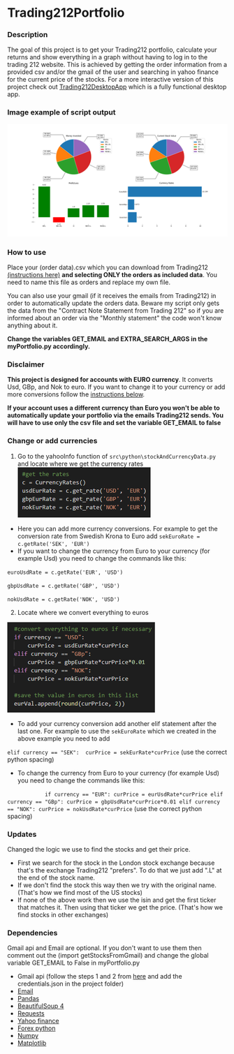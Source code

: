 # Trading212Portfolio
### Description
The goal of this project is to get your Trading212 portfolio, calculate your returns and show everything in a graph without having to log in to the trading 212 website. 
This is achieved by getting the order information from a provided csv and/or the gmail of the user and searching in yahoo finance for the current price of the stocks.
For a more interactive version of this project check out [Trading212DesktopApp](https://github.com/alex999ar/Trading212DesktopApp) which is a fully functional desktop app.

### Image example of script output
![](/example_output.png)

### How to use
Place your (order data).csv which you can download from Trading212 
[(instructions here)](https://community.trading212.com/t/new-feature-export-your-investing-history/35612) **and selecting ONLY the orders as included data**.
You need to name this file as orders and replace my own file.

You can also use your gmail (if it receives the emails from Trading212) in order to automatically update the orders data. Beware my script only gets the data
from the "Contract Note Statement from Trading 212" so if you are informed about an order via the "Monthly statement" the code won't know anything about it.

**Change the variables GET_EMAIL and EXTRA_SEARCH_ARGS in the myPortfolio.py accordingly.**

### Disclaimer
**This project is designed for accounts with EURO currency**. It converts Usd, GBp, and Nok to euro. If you want to change it to your currency or add more conversions
follow the [instructions below](https://github.com/alex999ar/Trading212Portfolio#change-or-add-currencies). 

**If your account uses a different currency than Euro you won't be able to automatically update your portfolio via the emails Trading212 sends. 
You will have to use only the csv file and set the variable GET_EMAIL to false**

### Change or add currencies
1. Go to the yahooInfo function of `src\python\stockAndCurrencyData.py` and locate where we get the currency rates
![](/rate_images/rates1.png)

* Here you can add more currency conversions. For example to get the conversion rate from Swedish Krona to Euro add `sekEuroRate = c.getRate('SEK', 'EUR')`
* If you want to change the currency from Euro to your currency (for example Usd) you need to change the commands like this:

`euroUsdRate = c.getRate('EUR', 'USD')`

`gbpUsdRate = c.getRate('GBP', 'USD')`

`nokUsdRate = c.getRate('NOK', 'USD')`

2. Locate where we convert everything to euros
 
![](/rate_images/rates2.png)

* To add your currency conversion add another elif statement after the last one. For example to use the `sekEuroRate` which we created in the above example you need to add

`elif currency == "SEK": 
    curPrice = sekEurRate*curPrice` (use the correct python spacing)
* To change the currency from Euro to your currency (for example Usd) you need to change the commands like this:

`            if currency == "EUR":
                curPrice = eurUsdRate*curPrice
            elif currency == "GBp":
                curPrice = gbpUsdRate*curPrice*0.01
            elif currency == "NOK":
                curPrice = nokUsdRate*curPrice` (use the correct python spacing)

### Updates
Changed the logic we use to find the stocks and get their price. 
* First we search for the stock in the London stock exchange because that's the exchange Trading212 "prefers". To do that we just add ".L" at the end of the stock name. 
* If we don't find the stock this way then we try with the original name. (That's how we find most of the US stocks)
* If none of the above work then we use the isin and get the first ticker that matches it. Then using that ticker we get the price. (That's how we find stocks in other
exchanges) 

### Dependencies
Gmail api and Email are optional. If you don't want to use them then comment out the (import getStocksFromGmail) and change the global variable
GET_EMAIL to False in myPortfolio.py
- Gmail api (follow the steps 1 and 2 from [here](https://developers.google.com/gmail/api/quickstart/python) and add the credentials.json in the project folder)
- [Email](https://pypi.org/project/email/)
- [Pandas](https://pandas.pydata.org/pandas-docs/stable/getting_started/install.html)
- [BeautifulSoup 4](https://pypi.org/project/beautifulsoup4/)
- [Requests](https://pypi.org/project/requests/)
- [Yahoo finance](https://pypi.org/project/yahoo-fin/)
- [Forex python](https://pypi.org/project/forex-python/)
- [Numpy](https://numpy.org/install/)
- [Matplotlib](https://pypi.org/project/matplotlib/)
